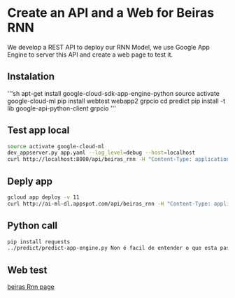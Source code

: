 # Create an API and a Web for Beiras RNN
We develop a REST API to deploy our RNN Model, we use Google App Engine to server this API and create a web page to test it.

## Instalation

'''sh
apt-get install google-cloud-sdk-app-engine-python
source activate google-cloud-ml
pip install webtest webapp2 grpcio
cd predict
pip install -t lib google-api-python-client grpcio
'''
## Test app local

```sh
source activate google-cloud-ml
dev_appserver.py app.yaml --log_level=debug --host=localhost
curl http://localhost:8080/api/beiras_rnn -H "Content-Type: application/json" -X POST -d '{"input" : "Non é facil de entender o que esta pasando con cataluña, unha volta atrais ou e unha elaborada estratexia para superar o marco"}'
```


## Deply app
```sh
gcloud app deploy -v 11
curl http://ai-ml-dl.appspot.com/api/beiras_rnn -H "Content-Type: application/json" -X POST -d '{"input" : "Non é facil de entender o que esta pasando con cataluña, unha volta atrais ou e unha elaborada estratexia para superar o marco"}'
```

## Python call
```sh
pip install requests
../predict/predict-app-engine.py Non é facil de entender o que esta pasando con cataluña, unha volta atrais ou e unha elaborada estratexia para superar o
```

## Web test
[beiras Rnn page](http://ai-ml-dl.appspot.com/index.html)
